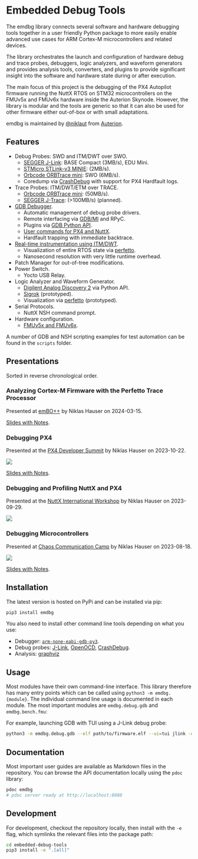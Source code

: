 # Embedded Debug Tools

The emdbg library connects several software and hardware debugging tools
together in a user friendly Python package to more easily enable advanced use
cases for ARM Cortex-M microcontrollers and related devices.

The library orchestrates the launch and configuration of hardware debug and
trace probes, debuggers, logic analyzers, and waveform generators and provides
analysis tools, converters, and plugins to provide significant insight into the
software and hardware state during or after execution.

The main focus of this project is the debugging of the PX4 Autopilot firmware
running the NuttX RTOS on STM32 microcontrollers on the FMUv5x and FMUv6x
hardware inside the Auterion Skynode. However, the library is modular and the
tools are generic so that it can also be used for other firmware either
out-of-box or with small adaptations.

emdbg is maintained by [@niklaut](https://github.com/niklaut) from
[Auterion](https://auterion.com).

## Features

- Debug Probes: SWD and ITM/DWT over SWO.
    - [SEGGER J-Link](https://www.segger.com/products/debug-probes/j-link/): BASE Compact (3MB/s), EDU Mini.
    - [STMicro STLink-v3 MINIE](https://www.st.com/en/development-tools/stlink-v3minie.html): (2MB/s).
    - [Orbcode ORBTrace mini](https://orbcode.org/orbtrace-mini): SWO (6MB/s).
    - Coredump via [CrashDebug](https://github.com/adamgreen/CrashDebug) with support for PX4 Hardfault logs.
- Trace Probes: ITM/DWT/ETM over TRACE.
    - [Orbcode ORBTrace mini](https://orbcode.org/orbtrace-mini): (50MB/s).
    - [SEGGER J-Trace](https://www.segger.com/products/debug-probes/j-trace/models/j-trace/): (>100MB/s) (planned).
- [GDB Debugger](https://developer.arm.com/Tools%20and%20Software/GNU%20Toolchain).
    - Automatic management of debug probe drivers.
    - Remote interfacing via [GDB/MI](https://github.com/cs01/pygdbmi) and RPyC.
    - Plugins via [GDB Python API](https://sourceware.org/gdb/onlinedocs/gdb/Python-API.html).
    - [User commands for PX4 and NuttX](https://github.com/Auterion/embedded-debug-tools/blob/main/src/emdbg/debug/gdb.md#user-commands).
    - Hardfault trapping with immediate backtrace.
- [Real-time instrumentation using ITM/DWT](https://github.com/Auterion/embedded-debug-tools/blob/main/ext/orbetto).
    - Visualization of entire RTOS state via [perfetto](https://perfetto.dev).
    - Nanosecond resolution with very little runtime overhead.
- Patch Manager for out-of-tree modifications.
- Power Switch.
    - Yocto USB Relay.
- Logic Analyzer and Waveform Generator.
    - [Digilent Analog Discovery 2](https://digilent.com/reference/test-and-measurement/analog-discovery-2/start) via Python API.
    - [Sigrok](https://sigrok.org/wiki/Main_Page) (prototyped).
    - Visualization via [perfetto](https://perfetto.dev) (prototyped).
- Serial Protocols.
    - NuttX NSH command prompt.
- Hardware configuration.
    - [FMUv5x and FMUv6x](https://docs.px4.io/main/en/flight_controller/autopilot_pixhawk_standard.html).

A number of GDB and NSH scripting examples for test automation can be found in
the `scripts` folder.


## Presentations

Sorted in reverse chronological order.

### Analyzing Cortex-M Firmware with the Perfetto Trace Processor

Presented at [emBO++](http://embo.io) by Niklas Hauser on 2024-03-15.

[Slides with Notes](https://salkinium.com/talks/embo24_perfetto.pdf).

### Debugging PX4

Presented at the [PX4 Developer Summit](https://events.linuxfoundation.org/px4-developer-summit) by Niklas Hauser on 2023-10-22.

[![](https://i.ytimg.com/vi/1c4TqEn3MZ0/maxresdefault.jpg)](https://www.youtube.com/watch?v=1c4TqEn3MZ0)

[Slides with Notes](https://salkinium.com/talks/px4summit23_debugging_px4.pdf).

### Debugging and Profiling NuttX and PX4

Presented at the [NuttX International Workshop](https://events.nuttx.apache.org/index.php/nuttx-international-workshop-2023) by Niklas Hauser on 2023-09-29.

[![](https://i3.ytimg.com/vi/_k1f4F2JVBA/maxresdefault.jpg)](https://www.youtube.com/watch?v=_k1f4F2JVBA)

### Debugging Microcontrollers

Presented at [Chaos Communication Camp](https://events.ccc.de/camp/2023/) by Niklas Hauser on 2023-08-18.

[![](https://static.media.ccc.de/media/conferences/camp2023/57321-4a4f8363-865f-52b7-b236-3b9b73aa2ad7_preview.jpg)](https://media.ccc.de/v/camp2023-57321-debugging_microcontrollers)

[Slides with Notes](https://salkinium.com/talks/cccamp23_debugging_microcontrollers.pdf).

## Installation

The latest version is hosted on PyPi and can be installed via pip:

```sh
pip3 install emdbg
```

You also need to install other command line tools depending on what you use:

- Debugger: [`arm-none-eabi-gdb-py3`](https://github.com/Auterion/embedded-debug-tools/blob/main/src/emdbg/debug/gdb.md#installation).
- Debug probes: [J-Link](https://github.com/Auterion/embedded-debug-tools/blob/main/src/emdbg/debug/jlink.md#installation),
                [OpenOCD](https://github.com/Auterion/embedded-debug-tools/blob/main/src/emdbg/debug/openocd.md#installation),
                [CrashDebug](https://github.com/Auterion/embedded-debug-tools/blob/main/src/emdbg/debug/crashdebug.md#installation).
- Analysis: [graphviz](https://github.com/Auterion/embedded-debug-tools/blob/main/src/emdbg/analyze/callgraph.md#installation)


## Usage

Most modules have their own command-line interface. This library therefore has
many entry points which can be called using `python3 -m emdbg.{module}`.
The individual command line usage is documented in each module.
The most important modules are `emdbg.debug.gdb` and `emdbg.bench.fmu`:

For example, launching GDB with TUI using a J-Link debug probe:

```sh
python3 -m emdbg.debug.gdb --elf path/to/firmware.elf --ui=tui jlink -device STM32F765II
```


## Documentation

Most important user guides are available as Markdown files in the repository.
You can browse the API documentation locally using the `pdoc` library:

```sh
pdoc emdbg
# pdoc server ready at http://localhost:8080
```


## Development

For development, checkout the repository locally, then install with the `-e`
flag, which symlinks the relevant files into the package path:

```sh
cd embedded-debug-tools
pip3 install -e ".[all]"
```
